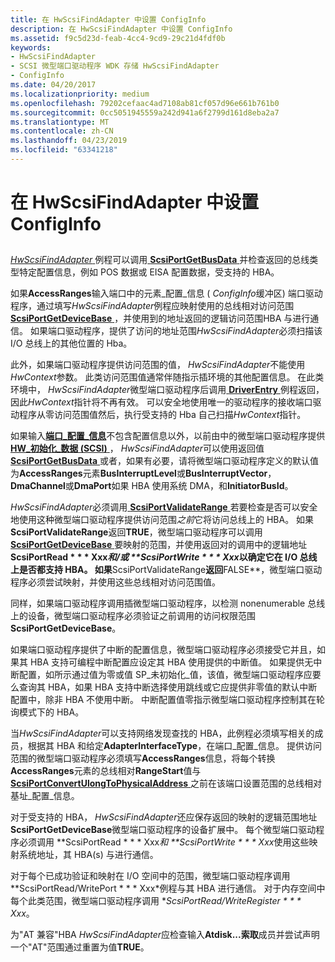```yaml
---
title: 在 HwScsiFindAdapter 中设置 ConfigInfo
description: 在 HwScsiFindAdapter 中设置 ConfigInfo
ms.assetid: f9c5d23d-feab-4cc4-9cd9-29c21d4fdf0b
keywords:
- HwScsiFindAdapter
- SCSI 微型端口驱动程序 WDK 存储 HwScsiFindAdapter
- ConfigInfo
ms.date: 04/20/2017
ms.localizationpriority: medium
ms.openlocfilehash: 79202cefaac4ad7108ab81cf057d96e661b761b0
ms.sourcegitcommit: 0cc5051945559a242d941a6f2799d161d8eba2a7
ms.translationtype: MT
ms.contentlocale: zh-CN
ms.lasthandoff: 04/23/2019
ms.locfileid: "63341218"
---
```

# <a name="setting-up-configinfo-in-hwscsifindadapter"></a>在 HwScsiFindAdapter 中设置 ConfigInfo


## <span id="ddk_setting_up_configinfo_in_hwscsifindadapter_kg"></span><span id="DDK_SETTING_UP_CONFIGINFO_IN_HWSCSIFINDADAPTER_KG"></span>


[ *HwScsiFindAdapter* ](https://msdn.microsoft.com/library/windows/hardware/ff557300)例程可以调用[ **ScsiPortGetBusData** ](https://msdn.microsoft.com/library/windows/hardware/ff564624)并检查返回的总线类型特定配置信息，例如 POS 数据或 EISA 配置数据，受支持的 HBA。

如果**AccessRanges**输入端口中的元素\_配置\_信息 ( *ConfigInfo*缓冲区) 端口驱动程序，通过填写*HwScsiFindAdapter*例程应映射使用的总线相对访问范围[ **ScsiPortGetDeviceBase** ](https://msdn.microsoft.com/library/windows/hardware/ff564629) ，并使用到的地址返回的逻辑访问范围HBA 与进行通信。 如果端口驱动程序，提供了访问的地址范围*HwScsiFindAdapter*必须扫描该 I/O 总线上的其他位置的 Hba。

此外，如果端口驱动程序提供访问范围的值， *HwScsiFindAdapter*不能使用*HwContext*参数。 此类访问范围值通常伴随指示插环境的其他配置信息。 在此类环境中， *HwScsiFindAdapter*微型端口驱动程序后调用[ **DriverEntry** ](https://msdn.microsoft.com/library/windows/hardware/ff552654)例程返回，因此*HwContext*指针将不再有效。 可以安全地使用唯一的驱动程序的接收端口驱动程序从零访问范围值然后，执行受支持的 Hba 自己扫描*HwContext*指针。

如果输入[**端口\_配置\_信息**](https://msdn.microsoft.com/library/windows/hardware/ff563900)不包含配置信息以外，以前由中的微型端口驱动程序提供[ **HW\_初始化\_数据 (SCSI)** ](https://msdn.microsoft.com/library/windows/hardware/ff557456)， *HwScsiFindAdapter*可以使用返回值[ **ScsiPortGetBusData** ](https://msdn.microsoft.com/library/windows/hardware/ff564624)或者，如果有必要，请将微型端口驱动程序定义的默认值为**AccessRanges**元素**BusInterruptLevel**或**BusInterruptVector**， **DmaChannel**或**DmaPort**如果 HBA 使用系统 DMA，和**InitiatorBusId**。

*HwScsiFindAdapter*必须调用[ **ScsiPortValidateRange** ](https://msdn.microsoft.com/library/windows/hardware/ff564761)若要检查是否可以安全地使用这种微型端口驱动程序提供访问范围*之前*它将访问总线上的 HBA。 如果**ScsiPortValidateRange**返回**TRUE**，微型端口驱动程序可以调用[ **ScsiPortGetDeviceBase** ](https://msdn.microsoft.com/library/windows/hardware/ff564629)要映射的范围，并使用返回对的调用中的逻辑地址 **ScsiPortRead * * * Xxx*和/或 **ScsiPortWrite * * * Xxx*以确定它在 I/O 总线上是否都支持 HBA。 如果**ScsiPortValidateRange**返回**FALSE**，微型端口驱动程序必须尝试映射，并使用这些总线相对访问范围值。

同样，如果端口驱动程序调用插微型端口驱动程序，以检测 nonenumerable 总线上的设备，微型端口驱动程序必须验证之前调用的访问权限范围**ScsiPortGetDeviceBase**。

如果端口驱动程序提供了中断的配置信息，微型端口驱动程序必须接受它并且，如果其 HBA 支持可编程中断配置应设定其 HBA 使用提供的中断值。 如果提供无中断配置，如所示通过值为零或值 SP\_未初始化\_值，该值，微型端口驱动程序应要么查询其 HBA，如果 HBA 支持中断选择使用跳线或它应提供非零值的默认中断配置中，除非 HBA 不使用中断。 中断配置值零指示微型端口驱动程序控制其在轮询模式下的 HBA。

当*HwScsiFindAdapter*可以支持网络发现查找的 HBA，此例程必须填写相关的成员，根据其 HBA 和给定**AdapterInterfaceType**，在端口\_配置\_信息。 提供访问范围的微型端口驱动程序必须填写**AccessRanges**信息，将每个转换**AccessRanges**元素的总线相对**RangeStart**值与[ **ScsiPortConvertUlongToPhysicalAddress** ](https://msdn.microsoft.com/library/windows/hardware/ff564613)之前在该端口设置范围的总线相对基址\_配置\_信息。

对于受支持的 HBA， *HwScsiFindAdapter*还应保存返回的映射的逻辑范围地址**ScsiPortGetDeviceBase**微型端口驱动程序的设备扩展中。 每个微型端口驱动程序必须调用 **ScsiPortRead * * * Xxx*和 **ScsiPortWrite * * * Xxx*使用这些映射系统地址，其 HBA(s) 与进行通信。

对于每个已成功验证和映射在 I/O 空间中的范围，微型端口驱动程序调用 **ScsiPortRead/WritePort * * * Xxx*例程与其 HBA 进行通信。 对于内存空间中每个此类范围，微型端口驱动程序调用 **ScsiPortRead/WriteRegister * * * Xxx*。

为"AT 兼容"HBA *HwScsiFindAdapter*应检查输入**Atdisk...索取**成员并尝试声明一个"AT"范围通过重置为值**TRUE**。

 

 




